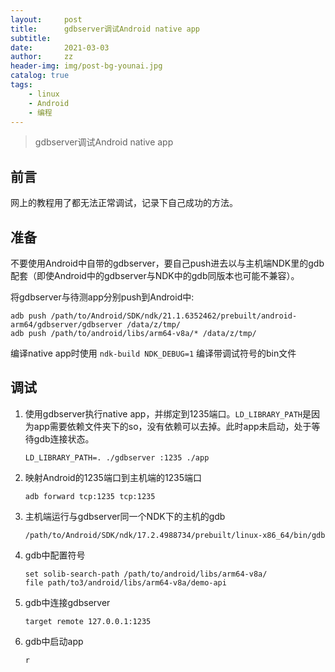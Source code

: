 ```yaml
---
layout:     post
title:      gdbserver调试Android native app
subtitle:   
date:       2021-03-03
author:     zz
header-img: img/post-bg-younai.jpg
catalog: true
tags:
    - linux
    - Android
    - 编程
---
```


> gdbserver调试Android native app

## 前言
网上的教程用了都无法正常调试，记录下自己成功的方法。

## 准备
不要使用Android中自带的gdbserver，要自己push进去以与主机端NDK里的gdb配套（即使Android中的gdbserver与NDK中的gdb同版本也可能不兼容）。

将gdbserver与待测app分别push到Android中:

```shell
adb push /path/to/Android/SDK/ndk/21.1.6352462/prebuilt/android-arm64/gdbserver/gdbserver /data/z/tmp/
adb push /path/to/android/libs/arm64-v8a/* /data/z/tmp/
```

编译native app时使用 `ndk-build NDK_DEBUG=1` 编译带调试符号的bin文件

## 调试
1. 使用gdbserver执行native app，并绑定到1235端口。`LD_LIBRARY_PATH`是因为app需要依赖文件夹下的so，没有依赖可以去掉。此时app未启动，处于等待gdb连接状态。

    ```shell
    LD_LIBRARY_PATH=. ./gdbserver :1235 ./app
    ```

2. 映射Android的1235端口到主机端的1235端口

    ```shell
    adb forward tcp:1235 tcp:1235
    ```

3. 主机端运行与gdbserver同一个NDK下的主机的gdb

    ```shell
    /path/to/Android/SDK/ndk/17.2.4988734/prebuilt/linux-x86_64/bin/gdb
    ```

4. gdb中配置符号

    ```
    set solib-search-path /path/to/android/libs/arm64-v8a/
    file path/to3/android/libs/arm64-v8a/demo-api
    ```

5. gdb中连接gdbserver

    ```
    target remote 127.0.0.1:1235
    ```

6. gdb中启动app

    ```
    r
    ```
